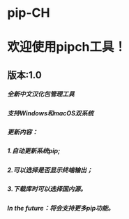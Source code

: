 # pip-CH
<html lang="en">
<head>
<meta charset="UTF-8">
             <meta name="viewport" content="width=device-width, initial-scale=1">
</head>
<body>
    <h1>欢迎使用pipch工具！</h1>
    <h2>版本:1.0</h2>
    <h5>全新中文汉化包管理工具</h5>
    <h5>支持Windows和macOS双系统</h5>
    <h5>更新内容：</h5>
    <h5>1.自动更新系统pip;</h5>
    <h5>2.可以选择是否显示终端输出；</h5>
    <h5>3.下载库时可以选择国内源。</h5>
    <h5>In the future：将会支持更多pip功能。</h5>
</body>
</html>
